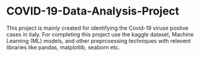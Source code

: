# COVID-19-Data-Analysis-Project
This project is mainly created for identifying the Covid-19 viruse postive cases in italy. For completing this project use the kaggle dataset, Machine Learning (ML) models, and other preprcoessing techniques with relevent libraries like pandas, matplotlib, seaborn etc.
